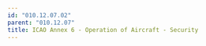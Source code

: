 ```yaml
---
id: "010.12.07.02"
parent: "010.12.07"
title: ICAO Annex 6 - Operation of Aircraft - Security
---
```

